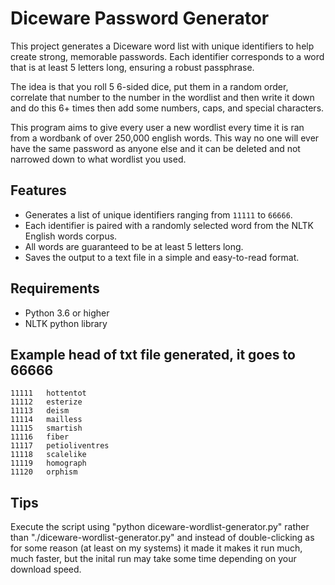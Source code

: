 # Diceware Password Generator

This project generates a Diceware word list with unique identifiers to help create strong, memorable passwords. Each identifier corresponds to a word that is at least 5 letters long, ensuring a robust passphrase.

The idea is that you roll 5 6-sided dice, put them in a random order, correlate that number to the number in the wordlist and then write it down and do this 6+ times then add some numbers, caps, and special characters.

This program aims to give every user a new wordlist every time it is ran from a wordbank of over 250,000 english words. This way no one will ever have the same password as anyone else and it can be deleted and not narrowed down to what wordlist you used.

## Features

- Generates a list of unique identifiers ranging from `11111` to `66666`.
- Each identifier is paired with a randomly selected word from the NLTK English words corpus.
- All words are guaranteed to be at least 5 letters long.
- Saves the output to a text file in a simple and easy-to-read format.

## Requirements

- Python 3.6 or higher
- NLTK python library

## Example head of txt file generated, it goes to 66666

```
11111	hottentot
11112	esterize
11113	deism
11114	mailless
11115	smartish
11116	fiber
11117	petioliventres
11118	scalelike
11119	homograph
11120	orphism
```
## Tips
Execute the script using "python diceware-wordlist-generator.py" rather than "./diceware-wordlist-generator.py" and instead of double-clicking as for some reason (at least on my systems) it made it makes it run much, much faster, but the inital run may take some time depending on your download speed.
